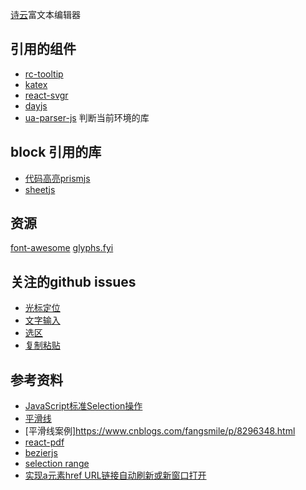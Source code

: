 [诗云](https://shy.live)富文本编辑器

## 引用的组件

* [rc-tooltip](https://github.com/react-component/tooltip)
* [katex](https://github.com/KaTeX/KaTeX)
* [react-svgr](https://react-svgr.com/docs/options/)
* [dayjs](https://dayjs.gitee.io/docs/zh-CN/installation/installation)
* [ua-parser-js](https://github.com/faisalman/ua-parser-js) 判断当前环境的库
## block 引用的库
* [代码高亮prismjs](https://prismjs.com/#examples)
* [sheetjs](https://github.com/SheetJS/sheetjs)
## 资源
[font-awesome](https://github.com/FortAwesome/Font-Awesome)
[glyphs.fyi](https://glyphs.fyi/dir?c=editor&i=handSpread&w=3)

## 关注的github issues
* [光标定位](https://github.com/rgbui/rich/issues/2)
* [文字输入](https://github.com/rgbui/rich/issues/3)
* [选区](https://github.com/rgbui/rich/issues/4)
* [复制粘贴](https://github.com/rgbui/rich/issues/16)

## 参考资料
* [JavaScript标准Selection操作](https://www.cnblogs.com/rainman/archive/2011/02/27/1966482.html)
* [平滑线](https://medium.com/square-corner-blog/smoother-signatures-be64515adb33)
* [平滑线案例]https://www.cnblogs.com/fangsmile/p/8296348.html
* [react-pdf](https://github.com/wojtekmaj/react-pdf)
* [bezierjs](http://pomax.github.io/bezierjs/)
* [selection range](https://segmentfault.com/a/1190000039684303)
* [实现a元素href URL链接自动刷新或新窗口打开](https://www.zhangxinxu.com/wordpress/2019/10/a-href-target-window-blank-refresh/)


